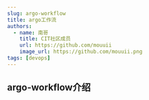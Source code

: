 ```yaml
---
slug: argo-workflow
title: argo工作流
authors:
  - name: 南哥
    title: CIT社区成员
    url: https://github.com/mouuii
    image_url: https://github.com/mouuii.png
tags: [devops]
---
```

## argo-workflow介绍

